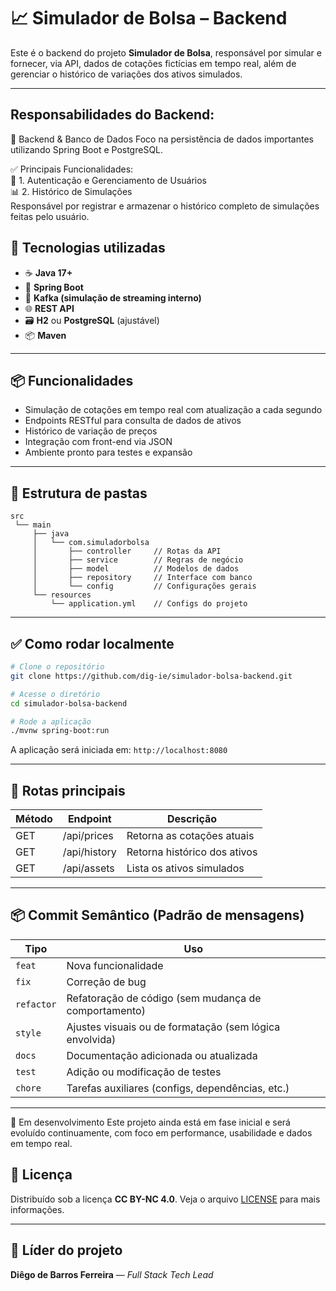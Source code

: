 # 📈 Simulador de Bolsa – Backend

Este é o backend do projeto **Simulador de Bolsa**, responsável por simular e fornecer, via API, dados de cotações fictícias em tempo real, além de gerenciar o histórico de variações dos ativos simulados.

---

## Responsabilidades do Backend:
📁 Backend & Banco de Dados
Foco na persistência de dados importantes utilizando Spring Boot e PostgreSQL.</br>

✅ Principais Funcionalidades:</br>
🔐 1. Autenticação e Gerenciamento de Usuários</br>
📊 2. Histórico de Simulações</br>
Responsável por registrar e armazenar o histórico completo de simulações feitas pelo usuário.</br>

## 🚀 Tecnologias utilizadas

- ☕ **Java 17+**
- 🧩 **Spring Boot**
- 🔁 **Kafka (simulação de streaming interno)**
- 🌐 **REST API**
- 🗃️ **H2** ou **PostgreSQL** (ajustável)
- 📦 **Maven**

---

## 📦 Funcionalidades

- Simulação de cotações em tempo real com atualização a cada segundo
- Endpoints RESTful para consulta de dados de ativos
- Histórico de variação de preços
- Integração com front-end via JSON
- Ambiente pronto para testes e expansão

---

## 📁 Estrutura de pastas

```
src
 └── main
     ├── java
     │   └── com.simuladorbolsa
     │       ├── controller     // Rotas da API
     │       ├── service        // Regras de negócio
     │       ├── model          // Modelos de dados
     │       ├── repository     // Interface com banco
     │       └── config         // Configurações gerais
     └── resources
         └── application.yml    // Configs do projeto
```

---

## ✅ Como rodar localmente

```bash
# Clone o repositório
git clone https://github.com/dig-ie/simulador-bolsa-backend.git

# Acesse o diretório
cd simulador-bolsa-backend

# Rode a aplicação
./mvnw spring-boot:run
```

A aplicação será iniciada em: `http://localhost:8080`

---

## 🔄 Rotas principais

| Método | Endpoint            | Descrição                          |
|--------|---------------------|------------------------------------|
| GET    | /api/prices         | Retorna as cotações atuais         |
| GET    | /api/history        | Retorna histórico dos ativos       |
| GET    | /api/assets         | Lista os ativos simulados          |

---

## 📦 Commit Semântico (Padrão de mensagens)

| Tipo       | Uso                                                       |
|------------|-----------------------------------------------------------|
| `feat`     | Nova funcionalidade                                       |
| `fix`      | Correção de bug                                           |
| `refactor` | Refatoração de código (sem mudança de comportamento)      |
| `style`    | Ajustes visuais ou de formatação (sem lógica envolvida)   |
| `docs`     | Documentação adicionada ou atualizada                     |
| `test`     | Adição ou modificação de testes                           |
| `chore`    | Tarefas auxiliares (configs, dependências, etc.)          |

---

🚧 Em desenvolvimento
Este projeto ainda está em fase inicial e será evoluído continuamente, com foco em performance, usabilidade e dados em tempo real.

## 🪪 Licença

Distribuído sob a licença **CC BY-NC 4.0**. Veja o arquivo [LICENSE](./LICENSE) para mais informações.

---

## 👤 Líder do projeto

**Diêgo de Barros Ferreira** — *Full Stack Tech Lead*

